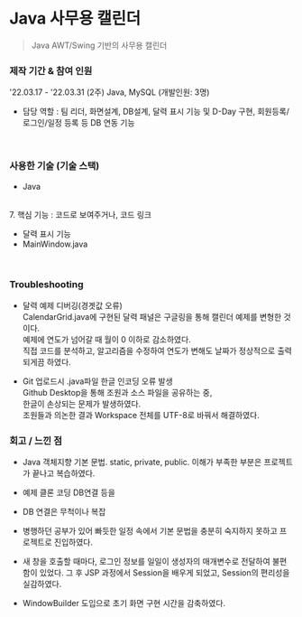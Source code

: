 # Java 사무용 캘린더
> Java AWT/Swing 기반의 사무용 캘린더

### 제작 기간 & 참여 인원
'22.03.17 - '22.03.31 (2주)
Java, MySQL (개발인원: 3명)
- 담당 역할 : 팀 리더, 화면설계, DB설계, 달력 표시 기능 및 D-Day 구현, 회원등록/로그인/일정 등록 등 DB 연동 기능

<!--sql문에서 sched 테이블과 reply 테이블 순서 바꿀것. -->

&nbsp;  
### 사용한 기술 (기술 스택)
- Java
<!--


6. ERD(필요할 경우)
7. 핵심 기능 : 코드로 보여주거나, 코드 링크
### **트러블슈팅 경험(중요!)** / 자랑하고 싶은 코드




앞의 항목에서 소개할 수 없는 뒷이야기 등.
-->

&nbsp;  
7. 핵심 기능 : 코드로 보여주거나, 코드 링크
- 달력 표시 기능
- MainWindow.java

&nbsp;  
### Troubleshooting
- 달력 예제 디버깅(경곗값 오류)  
  CalendarGrid.java에 구현된 달력 패널은 구글링을 통해 캘린더 예제를 변형한 것이다.  
  예제에 연도가 넘어갈 때 월이 0 이하로 감소하였다.  
  직접 코드를 분석하고, 알고리즘을 수정하여 연도가 변해도 날짜가 정상적으로 출력되게끔 하였다.  
  
- Git 업로드시 .java파일 한글 인코딩 오류 발생  
  Github Desktop을 통해 조원과 소스 파일을 공유하는 중,  
  한글이 손상되는 문제가 발생하였다.  
  조원들과 의논한 결과 Workspace 전체를 UTF-8로 바꿔서 해결하였다.  


### 회고 / 느낀 점
- Java 객체지향 기본 문법. static, private, public. 이해가 부족한 부분은 프로젝트가 끝나고 복습하였다.
- 예제 클론 코딩 DB연결 등을
- DB 연결은 무척이나 복잡
- 병행하던 공부가 있어 빠듯한 일정 속에서 기본 문법을 충분히 숙지하지 못하고 프로젝트로 진입하였다. 
 
- 새 창을 호출할 때마다, 로그인 정보를 일일이 생성자의 매개변수로 전달하여 불편함이 있었다. 
  그 후 JSP 과정에서 Session을 배우게 되었고, Session의 편리성을 실감하였다.
- WindowBuilder 도입으로 초기 화면 구현 시간을 감축하였다.
